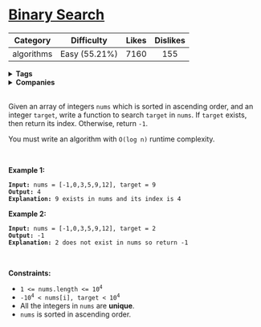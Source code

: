 # [Binary Search](https://leetcode.com/problems/binary-search/description/)

| Category | Difficulty | Likes | Dislikes |
| :------: | :--------: | :---: | :------: |
| algorithms | Easy (55.21%) | 7160 | 155 |

<details>
  <summary><strong>Tags</strong></summary>

  

</details>

<details>
  <summary><strong>Companies</strong></summary>

  

</details>
<br />
<p>Given an array of integers <code>nums</code> which is sorted in ascending order, and an integer <code>target</code>, write a function to search <code>target</code> in <code>nums</code>. If <code>target</code> exists, then return its index. Otherwise, return <code>-1</code>.</p>

<p>You must write an algorithm with <code>O(log n)</code> runtime complexity.</p>

<p>&nbsp;</p>
<p><strong class="example">Example 1:</strong></p>

<pre><code><strong>Input:</strong> nums = [-1,0,3,5,9,12], target = 9
<strong>Output:</strong> 4
<strong>Explanation:</strong> 9 exists in nums and its index is 4</code></pre>

<p><strong class="example">Example 2:</strong></p>

<pre><code><strong>Input:</strong> nums = [-1,0,3,5,9,12], target = 2
<strong>Output:</strong> -1
<strong>Explanation:</strong> 2 does not exist in nums so return -1</code></pre>

<p>&nbsp;</p>
<p><strong>Constraints:</strong></p>

<ul>
  <li><code>1 &lt;= nums.length &lt;= 10<sup>4</sup></code></li>
  <li><code>-10<sup>4</sup> &lt; nums[i], target &lt; 10<sup>4</sup></code></li>
  <li>All the integers in <code>nums</code> are <strong>unique</strong>.</li>
  <li><code>nums</code> is sorted in ascending order.</li>
</ul>

